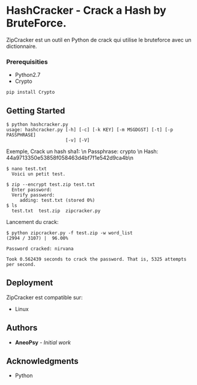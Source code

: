 # HashCracker -  Crack a Hash by BruteForce.

ZipCracker est un outil en Python de crack qui utilise le bruteforce avec un dictionnaire.

### Prerequisities

* Python2.7
* Crypto
```
pip install Crypto
```

## Getting Started

```
$ python hashcracker.py
usage: hashcracker.py [-h] [-c] [-k KEY] [-m MSGDGST] [-t] [-p PASSPHRASE]
                      [-v] [-V]

```

Exemple, Crack un hash sha1: \n
Passphrase: crypto \n
Hash:       44a9713350e53858f058463d4bf7f1e542d9ca4b\n


```
$ nano test.txt
  Voici un petit test.

$ zip --encrypt test.zip test.txt
  Enter password:
  Verify password:
     adding: test.txt (stored 0%)
$ ls
  test.txt  test.zip  zipcracker.py
```

Lancement du crack:

```
$ python zipcracker.py -f test.zip -w word_list
(2994 / 3107) |  96.00%

Password cracked: nirvana

Took 0.562439 seconds to crack the password. That is, 5325 attempts per second.
```

## Deployment

ZipCracker est compatible sur:

- Linux

## Authors

* **AneoPsy** - *Initial work*

## Acknowledgments

* Python
